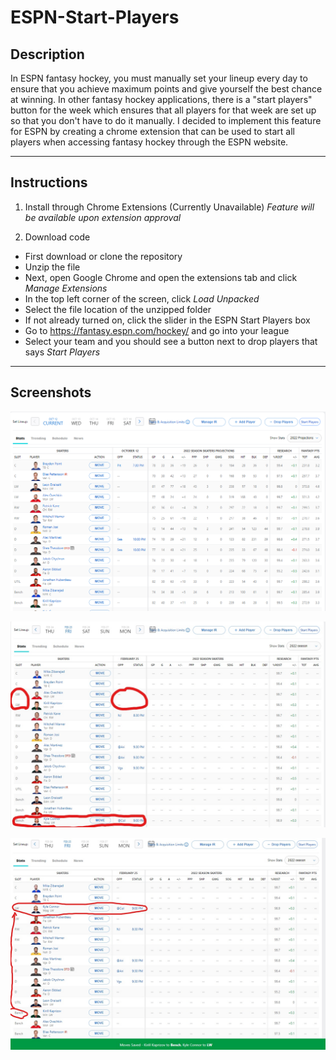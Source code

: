 # ESPN-Start-Players

## Description

In ESPN fantasy hockey, you must manually set your lineup every day to ensure that you achieve maximum points and give yourself the best chance at winning. In other fantasy hockey applications, there is a "start players" button for the week which ensures that all players for that week are set up so that you don't have to do it manually. I decided to implement this feature for ESPN by creating a chrome extension that can be used to start all players when accessing fantasy hockey through the ESPN website.

---

## Instructions

1. Install through Chrome Extensions (Currently Unavailable)
*Feature will be available upon extension approval*

2. Download code
- First download or clone the repository
- Unzip the file
- Next, open Google Chrome and open the extensions tab and click *Manage Extensions*
- In the top left corner of the screen, click *Load Unpacked*
- Select the file location of the unzipped folder
- If not already turned on, click the slider in the ESPN Start Players box
- Go to https://fantasy.espn.com/hockey/ and go into your league
- Select your team and you should see a button next to drop players that says *Start Players*

---

## Screenshots

![Start button inserted on top right of screen](Images/start_players_init.png)

![Kyle Connor plays but is on bench](Images/show_start_players_before.jpg)

![After pressing the button, Kyle Connor is set to play in the lineup](Images/show_start_players_after.jpg)
